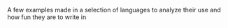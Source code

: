 A few examples made in a selection of languages to analyze their use and how fun they are to write in
